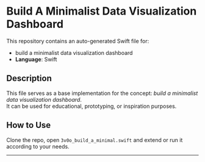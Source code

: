 # Build A Minimalist Data Visualization Dashboard

This repository contains an auto-generated Swift file for:

- build a minimalist data visualization dashboard
- **Language**: Swift

## Description

This file serves as a base implementation for the concept: *build a minimalist data visualization dashboard*.  
It can be used for educational, prototyping, or inspiration purposes.

## How to Use

Clone the repo, open `3v0o_build_a_minimal.swift` and extend or run it according to your needs.

---


